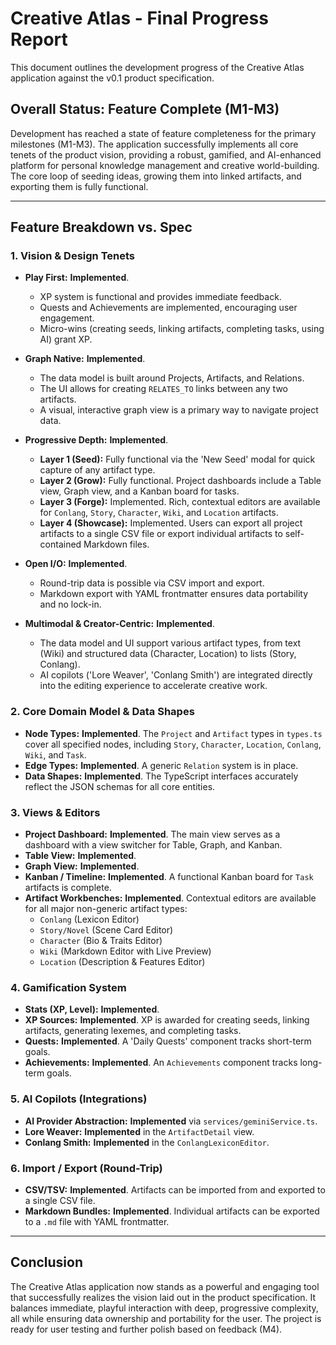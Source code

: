
# Creative Atlas - Final Progress Report

This document outlines the development progress of the Creative Atlas application against the v0.1 product specification.

## Overall Status: Feature Complete (M1-M3)

Development has reached a state of feature completeness for the primary milestones (M1-M3). The application successfully implements all core tenets of the product vision, providing a robust, gamified, and AI-enhanced platform for personal knowledge management and creative world-building. The core loop of seeding ideas, growing them into linked artifacts, and exporting them is fully functional.

---

## Feature Breakdown vs. Spec

### 1. Vision & Design Tenets

- **Play First:** **Implemented**.
  - XP system is functional and provides immediate feedback.
  - Quests and Achievements are implemented, encouraging user engagement.
  - Micro-wins (creating seeds, linking artifacts, completing tasks, using AI) grant XP.

- **Graph Native:** **Implemented**.
  - The data model is built around Projects, Artifacts, and Relations.
  - The UI allows for creating `RELATES_TO` links between any two artifacts.
  - A visual, interactive graph view is a primary way to navigate project data.

- **Progressive Depth:** **Implemented**.
  - **Layer 1 (Seed):** Fully functional via the 'New Seed' modal for quick capture of any artifact type.
  - **Layer 2 (Grow):** Fully functional. Project dashboards include a Table view, Graph view, and a Kanban board for tasks.
  - **Layer 3 (Forge):** Implemented. Rich, contextual editors are available for `Conlang`, `Story`, `Character`, `Wiki`, and `Location` artifacts.
  - **Layer 4 (Showcase):** Implemented. Users can export all project artifacts to a single CSV file or export individual artifacts to self-contained Markdown files.

- **Open I/O:** **Implemented**.
  - Round-trip data is possible via CSV import and export.
  - Markdown export with YAML frontmatter ensures data portability and no lock-in.

- **Multimodal & Creator-Centric:** **Implemented**.
  - The data model and UI support various artifact types, from text (Wiki) and structured data (Character, Location) to lists (Story, Conlang).
  - AI copilots ('Lore Weaver', 'Conlang Smith') are integrated directly into the editing experience to accelerate creative work.

### 2. Core Domain Model & Data Shapes

- **Node Types:** **Implemented**. The `Project` and `Artifact` types in `types.ts` cover all specified nodes, including `Story`, `Character`, `Location`, `Conlang`, `Wiki`, and `Task`.
- **Edge Types:** **Implemented**. A generic `Relation` system is in place.
- **Data Shapes:** **Implemented**. The TypeScript interfaces accurately reflect the JSON schemas for all core entities.

### 3. Views & Editors

- **Project Dashboard:** **Implemented**. The main view serves as a dashboard with a view switcher for Table, Graph, and Kanban.
- **Table View:** **Implemented**.
- **Graph View:** **Implemented**.
- **Kanban / Timeline:** **Implemented**. A functional Kanban board for `Task` artifacts is complete.
- **Artifact Workbenches:** **Implemented**. Contextual editors are available for all major non-generic artifact types:
  - `Conlang` (Lexicon Editor)
  - `Story/Novel` (Scene Card Editor)
  - `Character` (Bio & Traits Editor)
  - `Wiki` (Markdown Editor with Live Preview)
  - `Location` (Description & Features Editor)

### 4. Gamification System

- **Stats (XP, Level):** **Implemented**.
- **XP Sources:** **Implemented**. XP is awarded for creating seeds, linking artifacts, generating lexemes, and completing tasks.
- **Quests:** **Implemented**. A 'Daily Quests' component tracks short-term goals.
- **Achievements:** **Implemented**. An `Achievements` component tracks long-term goals.

### 5. AI Copilots (Integrations)

- **AI Provider Abstraction:** **Implemented** via `services/geminiService.ts`.
- **Lore Weaver:** **Implemented** in the `ArtifactDetail` view.
- **Conlang Smith:** **Implemented** in the `ConlangLexiconEditor`.

### 6. Import / Export (Round-Trip)

- **CSV/TSV:** **Implemented**. Artifacts can be imported from and exported to a single CSV file.
- **Markdown Bundles:** **Implemented**. Individual artifacts can be exported to a `.md` file with YAML frontmatter.

---

## Conclusion

The Creative Atlas application now stands as a powerful and engaging tool that successfully realizes the vision laid out in the product specification. It balances immediate, playful interaction with deep, progressive complexity, all while ensuring data ownership and portability for the user. The project is ready for user testing and further polish based on feedback (M4).
